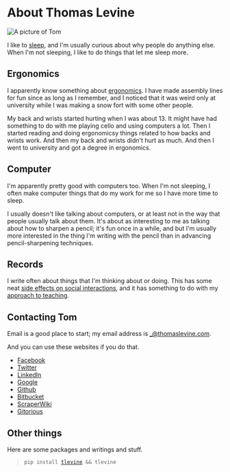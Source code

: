 About Thomas Levine
=====================

![A picture of Tom](/img/tram-thomas.jpg)

I like to [sleep](/!/sleeping/), and I'm usually
curious about why people do anything else.
When I'm not sleeping, I like to do things that let me sleep more.

## Ergonomics
I apparently know something about
[ergonomics](https://en.wikipedia.org/wiki/Human_factors_and_ergonomics).
I have made assembly lines for fun since as long as I remember,
and I noticed that it was weird only at university while I was
making a snow fort with some other people.

My back and wrists started hurting when I was about 13. It might
have had something to do with me playing cello and using computers
a lot. Then I started reading and doing ergonomicsy things related to
how backs and wrists work. And then my back and wrists didn't hurt as
much. And then I went to university and got a degree in ergonomics.

## Computer
I'm apparently pretty good with computers too. When I'm not sleeping,
I often make computer things that do my work for me so I have more time
to sleep.

I usually doesn't like talking about computers, or at least not in the
way that people usually talk about them. It's about as interesting to me
as talking about how to sharpen a pencil; it's fun once in a while, and
but I'm usually more interested in the thing I'm writing with the pencil
than in advancing pencil-sharpening techniques.

## Records
I write often about things that I'm thinking about or doing. This has some
neat [side effects on social interactions](/!/hypermediated-conversation/), and
it has something to do with my [approach to teaching](/!/tom-computer-school/).

## Contacting Tom
Email is a good place to start; my email address is
<a rel="me" href="mailto:_@thomaslevine.com">_@thomaslevine.com</a>.

And you can use these websites if you do that.

* [Facebook](http://facebook.com/perluette)
* [Twitter](https://twitter.com/thomaslevine)
* [LinkedIn](https://www.linkedin.com/in/tlevine)
* [Google](https://plus.google.com/112237825767532686869)
* [Github](https://github.com/tlevine)
* [Bitbucket](https://bitbucket.org/tlevine)
* [ScraperWiki](https://scraperwiki.com/profiles/tlevine)
* [Gitorious](https://gitorious.org/tlevine)

## Other things
Here are some packages and writings and stuff.

<blockquote><code>pip install <a href="https://pypi.python.org/pypi/tlevine">tlevine</a> && tlevine</code></blockquote>
